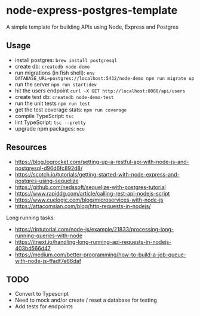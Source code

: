 # node-express-postgres-template

A simple template for building APIs using Node, Express and Postgres

## Usage

- install postgres: `brew install postgresql`
- create db: `createdb node-demo`
- run migrations (in fish shell): `env DATABASE_URL=postgres://localhost:5432/node-demo npm run migrate up`
- run the server `npm run start:dev`
- hit the users endpoint `curl -X GET http://localhost:8080/api/users`
- create test db: `createdb node-demo-test`
- run the unit tests `npm run test`
- get the test coverage stats: `npm run coverage`
- compile TypeScript: `tsc`
- lint TypeScript: `tsc --pretty`
- upgrade npm packages: `ncu`

## Resources

- <https://blog.logrocket.com/setting-up-a-restful-api-with-node-js-and-postgresql-d96d6fc892d8/>
- <https://scotch.io/tutorials/getting-started-with-node-express-and-postgres-using-sequelize>
- <https://github.com/nedssoft/sequelize-with-postgres-tutorial>
- <https://www.rapiddg.com/article/calling-rest-api-nodejs-script>
- <https://www.cuelogic.com/blog/microservices-with-node-js>
- <https://attacomsian.com/blog/http-requests-in-nodejs/>

Long running tasks:

- <https://riptutorial.com/node-js/example/21833/processing-long-running-queries-with-node>
- <https://itnext.io/handling-long-running-api-requests-in-nodejs-403bd566d47>
- <https://medium.com/better-programming/how-to-build-a-job-queue-with-node-js-ffadf7e66daf>

## TODO

- Convert to Typescript
- Need to mock and/or create / reset a database for testing
- Add tests for endpoints
